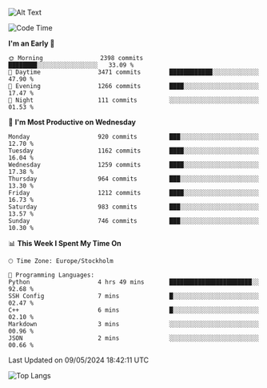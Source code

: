 ![Alt Text](https://media.tenor.com/3Gehha8RO-sAAAAC/goose-dance.gif)

<!--START_SECTION:waka-->
![Code Time](http://img.shields.io/badge/Code%20Time-144%20hrs%2041%20mins-blue)

**I'm an Early 🐤** 

```text
🌞 Morning                2398 commits        ████████░░░░░░░░░░░░░░░░░   33.09 % 
🌆 Daytime                3471 commits        ████████████░░░░░░░░░░░░░   47.90 % 
🌃 Evening                1266 commits        ████░░░░░░░░░░░░░░░░░░░░░   17.47 % 
🌙 Night                  111 commits         ░░░░░░░░░░░░░░░░░░░░░░░░░   01.53 % 
```
📅 **I'm Most Productive on Wednesday** 

```text
Monday                   920 commits         ███░░░░░░░░░░░░░░░░░░░░░░   12.70 % 
Tuesday                  1162 commits        ████░░░░░░░░░░░░░░░░░░░░░   16.04 % 
Wednesday                1259 commits        ████░░░░░░░░░░░░░░░░░░░░░   17.38 % 
Thursday                 964 commits         ███░░░░░░░░░░░░░░░░░░░░░░   13.30 % 
Friday                   1212 commits        ████░░░░░░░░░░░░░░░░░░░░░   16.73 % 
Saturday                 983 commits         ███░░░░░░░░░░░░░░░░░░░░░░   13.57 % 
Sunday                   746 commits         ███░░░░░░░░░░░░░░░░░░░░░░   10.30 % 
```


📊 **This Week I Spent My Time On** 

```text
🕑︎ Time Zone: Europe/Stockholm

💬 Programming Languages: 
Python                   4 hrs 49 mins       ███████████████████████░░   92.68 % 
SSH Config               7 mins              █░░░░░░░░░░░░░░░░░░░░░░░░   02.47 % 
C++                      6 mins              █░░░░░░░░░░░░░░░░░░░░░░░░   02.10 % 
Markdown                 3 mins              ░░░░░░░░░░░░░░░░░░░░░░░░░   00.96 % 
JSON                     2 mins              ░░░░░░░░░░░░░░░░░░░░░░░░░   00.66 % 
```


 Last Updated on 09/05/2024 18:42:11 UTC
<!--END_SECTION:waka-->

![Top Langs](https://github-readme-stats-rose-phi.vercel.app/api/top-langs/?username=jxncted\&layout=compact&hide=c,assembly,jupyter%20notebook)
